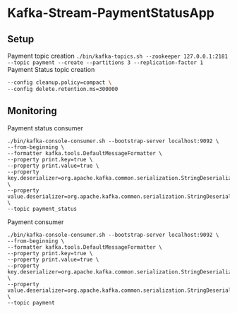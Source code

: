 # Kafka-Stream-PaymentStatusApp


## Setup
Payment topic creation
```./bin/kafka-topics.sh --zookeeper 127.0.0.1:2181 --topic payment --create --partitions 3 --replication-factor 1```
Payment Status topic creation
```./bin/kafka-topics.sh --zookeeper 127.0.0.1:2181 --topic payment_status --create --partitions 3 --replication-factor 1 \
--config cleanup.policy=compact \
--config delete.retention.ms=300000
```

## Monitoring
Payment status consumer
```
./bin/kafka-console-consumer.sh --bootstrap-server localhost:9092 \
--from-beginning \
--formatter kafka.tools.DefaultMessageFormatter \
--property print.key=true \
--property print.value=true \
--property key.deserializer=org.apache.kafka.common.serialization.StringDeserializer \
--property value.deserializer=org.apache.kafka.common.serialization.StringDeserializer \
--topic payment_status
```

Payment consumer
```
./bin/kafka-console-consumer.sh --bootstrap-server localhost:9092 \
--from-beginning \
--formatter kafka.tools.DefaultMessageFormatter \
--property print.key=true \
--property print.value=true \
--property key.deserializer=org.apache.kafka.common.serialization.StringDeserializer \
--property value.deserializer=org.apache.kafka.common.serialization.StringDeserializer \
--topic payment
```
